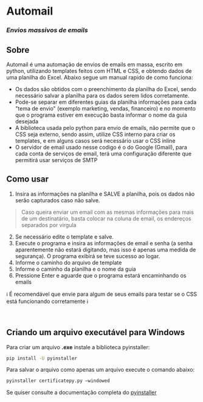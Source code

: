 # Automail
### _Envios massivos de emails_  

## Sobre
Automail é uma automação de envios de emails em massa, escrito em python, utilizando templates feitos com HTML e CSS, e obtendo dados de uma planilha do Excel. Abaixo segue um manual rapido de como funciona:
- Os dados são obtidos com o preenchimento da planilha do Excel, sendo necessário salvar a planilha para os dados serem lidos corretamente.
- Pode-se separar em diferentes guias da planilha informações para cada "tema de envio" (exemplo marketing, vendas, financeiro) e no momento que o programa estiver em execução basta informar o nome da guia desejada
- A biblioteca usada pelo python para envio de emails, não permite que o CSS seja externo, sendo assim, utilize CSS interno para criar os templates, e em alguns casos será necessário usar o CSS inline
- O servidor de email usado nesse codigo é o do Google (Gmail), para cada conta de serviços de email, terá uma configuração diferente que permitirá usar serviços de SMTP 
&nbsp;
##  Como usar

1. Insira as informações na planilha e SALVE a planilha, pois os dados não serão capturados caso não salve. 
>Caso queira enviar um email com as mesmas informações para mais de um destinatário, basta colocar na coluna de email, os endereços separados por virgula

2. Se necessário edite o template e salve.
3. Execute o programa e insira as informações de email e senha (a senha aparentemente não estará digitando, mas isso é apenas uma medida de segurança). O programa exibirá se teve sucesso ao logar.
4. Informe o caminho do arquivo de template
5. Informe o caminho da planilha e o nome da guia
6. Pressione Enter e aguarde que o programa estará encaminhando os emails

ℹ️ É recomendável que envie para algum de seus emails para testar se o CSS está funcionando corretamente ℹ️


&nbsp;
## Criando um arquivo executável para Windows

Para criar um arquivo **.exe** instale a biblioteca pyinstaller:
```sh
pip install -U pyinstaller
```

Para salvar o arquivo como apenas um arquivo execute o comando abaixo:
```sh
pyinstaller certificatepy.py –windowed
```
Se quiser consulte a documentação completa do [pyinstaller](https://pyinstaller.org/en/stable/)
